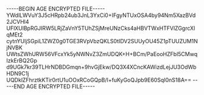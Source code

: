 -----BEGIN AGE ENCRYPTED FILE-----
YWdlLWVuY3J5cHRpb24ub3JnL3YxCi0+IFgyNTUxOSA4by94Nm5XazBVd2JCVHl4
UFlXUlBpRGJIRW5LRjZaVnY5TUhZSjMreUNzCks4aHBVTWxHTFVlZGgrcXlqMEt2
cytnYUljSGpiL1ZWZ0g0TGE3RVpVbzQKLS0tIDV2SUUyOU45Z1pTUUZUM1NjNVBK
UWtsZWhURW56VFcxYk5yNWNvZ3ZmUDQK+H+BCm/PaEooHZFbl5CMwqIzkErBQ2Gp
d9UGk7kr39TLHrNDBDGmqn+9hvGjEkw/DQ3X4XCncKAWizdLejJU3OdWbHDN9C1j
UQDklZFhrztkKTir0rtU1uOOxRCoGQpB/I+fuKyGoQJpb9E60SqI0nS18A==
-----END AGE ENCRYPTED FILE-----
